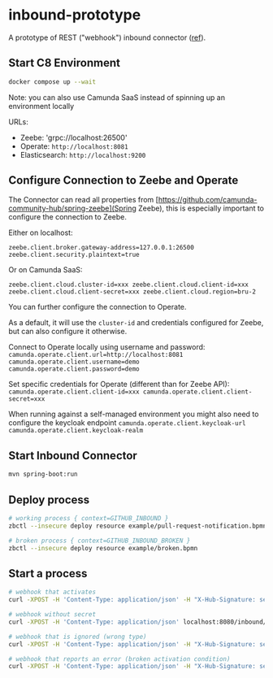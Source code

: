 # inbound-prototype

A prototype of REST ("webhook") inbound connector ([ref](https://github.com/camunda/product-hub/issues/174)).


## Start C8 Environment

```bash
docker compose up --wait
```

Note: you can also use Camunda SaaS instead of spinning up an environment locally

URLs:

- Zeebe: 'grpc://localhost:26500'
- Operate: `http://localhost:8081`
- Elasticsearch: `http://localhost:9200`

## Configure Connection to Zeebe and Operate

The Connector can read all properties from [https://github.com/camunda-community-hub/spring-zeebe](Spring Zeebe), this is especially important to configure the connection to Zeebe.

Either on localhost:

`
zeebe.client.broker.gateway-address=127.0.0.1:26500
zeebe.client.security.plaintext=true
`

Or on Camunda SaaS:

`
zeebe.client.cloud.cluster-id=xxx
zeebe.client.cloud.client-id=xxx
zeebe.client.cloud.client-secret=xxx
zeebe.client.cloud.region=bru-2
`

You can further configure the connection to Operate. 

As a default, it will use the `cluster-id` and credentials configured for Zeebe, but can also configure it otherwise.

Connect to Operate locally using username and password:
`
camunda.operate.client.url=http://localhost:8081
camunda.operate.client.username=demo
camunda.operate.client.password=demo
`

Set specific credentials for Operate (different than for Zeebe API):
`
camunda.operate.client.client-id=xxx
camunda.operate.client.client-secret=xxx
`

When running against a self-managed environment you might also need to configure the keycloak endpoint
`
camunda.operate.client.keycloak-url
camunda.operate.client.keycloak-realm
`

## Start Inbound Connector

```bash
mvn spring-boot:run
```

## Deploy process

```bash
# working process { context=GITHUB_INBOUND }
zbctl --insecure deploy resource example/pull-request-notification.bpmn

# broken process { context=GITHUB_INBOUND_BROKEN }
zbctl --insecure deploy resource example/broken.bpmn
```

## Start a process


```bash
# webhook that activates
curl -XPOST -H 'Content-Type: application/json' -H "X-Hub-Signature: secrets.GITHUB_INBOUND_SECRET" localhost:8080/inbound/GITHUB_INBOUND  --data @example/webhook-payload-activates.json

# webhook without secret
curl -XPOST -H 'Content-Type: application/json' localhost:8080/inbound/GITHUB_INBOUND  --data @example/webhook-payload-activates.json

# webhook that is ignored (wrong type)
curl -XPOST -H 'Content-Type: application/json' -H "X-Hub-Signature: secrets.GITHUB_INBOUND_SECRET" localhost:8080/inbound/GITHUB_INBOUND  --data @example/webhook-payload-ignored.json

# webhook that reports an error (broken activation condition)
curl -XPOST -H 'Content-Type: application/json' -H "X-Hub-Signature: secrets.GITHUB_INBOUND_SECRET" localhost:8080/inbound/GITHUB_INBOUND_BROKEN  --data @example/webhook-payload-ignored.json
```
